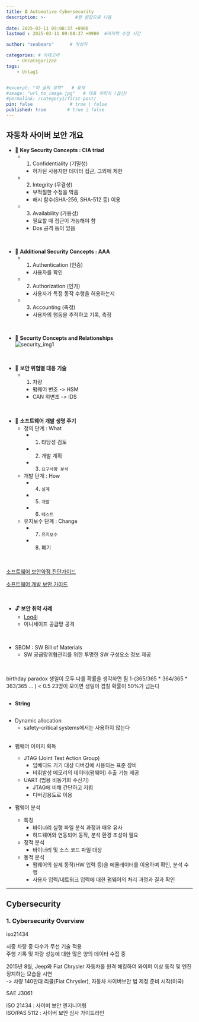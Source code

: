 ```yaml
---
title: 🔒 Automotive Cybersecurity
description: >-           #한 문장으로 나옴
  
date: 2025-03-11 09:08:37 +0900
lastmod : 2025-03-11 09:08:37 +0900  #마지막 수정 시간

author: "seabears"      # 작성자

categories: # 카테고리
    - Uncategorized  
tags: 
    - Untag1


#excerpt: "이 글의 요약"   # 요약
#image: "url_to_image.jpg"   # 대표 이미지 (옵션)
#permalink: /category1/first-post/
pin: false              # true | false
published: true        # true | false
---
```


## 자동차 사이버 보안 개요  

- 📌 **Key Security Concepts : CIA triad**  
  - 1. Confidentiality (기밀성)  
    - 허가된 사용자만 데이터 접근, 그외에 제한  
  - 2. Integrity (무결성)  
    - 부적절한 수정을 막음  
    - 해시 함수(SHA-256, SHA-512 등) 이용  
  - 3. Availability (가용성)  
    - 필요할 때 접근이 가능해야 함  
    - Dos 공격 등이 있음

<br>

- 📌 **Additional Security Concepts : AAA**
  - 1. Authentication (인증)  
    - 사용자를 확인  
  - 2. Authorization  (인가)  
    - 사용자가 특정 동작 수행을 허용하는지  
  - 3. Accounting (측정)  
    - 사용자의 행동을 추적하고 기록, 측정  

<br>

- 📌 **Security Concepts and Relationships**  
![security_img1](https://github.com/user-attachments/assets/e725bd49-0e40-418a-b2c2-4b4bb858b30c)

<br>

- 📌 **보안 위협별 대응 기술**  
  - 1. 차량
    - 펌웨어 변조 -> HSM
    - CAN 위변조 -> IDS

<br>

- 📌 **소프트웨어 개발 생명 주기**  
  - 정의 단계 : What  
    - 1. 타당성 검토  
    - 2. 개발 계획  
    - 3. `요구사항 분석`  
  - 개발 단계 : How  
    - 4. `설계`  
    - 5. `개발`  
    - 6. `테스트`  
  - 유지보수 단계 : Change  
    - 7. `유지보수`  
    - 8. 폐기  

<br>

[소프트웨어 보안약점 진단가이드](https://www.kisa.or.kr/2060204/form?postSeq=9&page=1)  

[소프트웨어 개발 보안 가이드](https://www.kisa.or.kr/2060204/form?postSeq=5&page=1)  

<br>

- 🔓 **보안 취약 사례**  
  - [Log4j](https://namu.wiki/w/Log4j%20%EB%B3%B4%EC%95%88%20%EC%B7%A8%EC%95%BD%EC%A0%90%20%EC%82%AC%ED%83%9C#s-2.1)  
  - 이니세이프 공급망 공격  

<br>

- SBOM : SW Bill of Materials  
  - SW 공급망위협관리를 위한 투명한 SW 구성요소 정보 제공  

<br>

birthday paradox
생일이 모두 다를 확률을 생각하면 됨
1-(365/365 * 364/365 * 363/365 ... ) < 0.5
23명이 모이면 생일이 겹칠 확률이 50%가 넘는다


## 

- **String**



##

- Dynamic allocation  
  - safety-critical systems에서는 사용하지 않는다  

##

- 펌웨어 이미지 획득
  - JTAG (Joint Test Action Group)
    - 임베디드 기기 대상 디버깅에 사용되는 표준 장비
    - 비휘발성 메모리의 데이터(펌웨어) 추출 기능 제공
  - UART (범용 비동기화 수신기)
    - JTAG에 비해 간단하고 저렴
    - 디버깅용도로 이용
  
- 펌웨어 분석
  - 특징
    - 바이너리 실행 파일 분석 과정과 매우 유사
    - 하드웨어와 연동되어 동작, 분석 환경 조성이 필요
  - 정적 분석
    - 바이너리 및 소스 코드 파일 대상
  - 동적 분석
    - 펌웨어의 실제 동작(HW 입력 등)을 에뮬레이터를 이용하며 확인, 분석 수행
    - 사용자 입력/네트워크 입력에 대한 펌웨어의 처리 과정과 결과 확인
  

---

## Cybersecurity  

### 1. Cybersecurity Overview  
iso21434

시중 차량 중 다수가 무선 기술 적용  
주행 기록 및 차량 성능에 대한 많은 양의 데이터 수집 중  

2015년 8월, Jeep와 Fiat Chrysler 자동차를 원격 해킹하여 와이퍼 이상 동작 및 엔진 정지하는 모습을 시연  
-> 차량 140만대 리콜(Fiat Chrysler), 자동차 사이버보안 법 제정 준비 시작(미국)


SAE J3061


ISO 21434 : 사이버 보안 엔지니어링  
ISO/PAS 5112 : 사이버 보안 심사 가이드라인  
